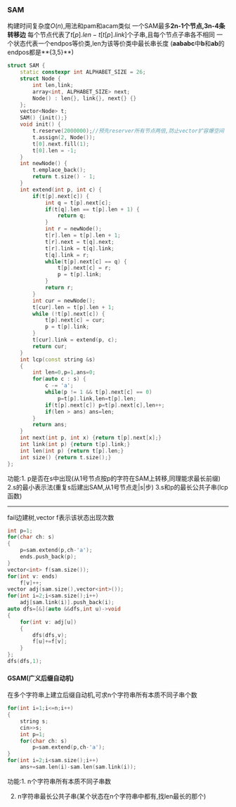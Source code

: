 ### SAM

构建时间复杂度$O(n)$,用法和pam和acam类似
一个SAM最多**2n-1个节点,3n-4条转移边**
每个节点代表了$t[p].len-t[t[p].link]$个子串,且每个节点子串各不相同
一个状态代表一个endpos等价类,len为该等价类中最长串长度
(**aababc**中**b**和**ab**的endpos都是**{3,5}**)

```c++
struct SAM {
    static constexpr int ALPHABET_SIZE = 26;
    struct Node {
        int len,link;
        array<int, ALPHABET_SIZE> next;
        Node() : len{}, link{}, next{} {}
    };
    vector<Node> t;
    SAM() {init();}
    void init() {
        t.reserve(2000000);//预先reserver所有节点两倍,防止vector扩容爆空间
        t.assign(2, Node());
        t[0].next.fill(1);
        t[0].len = -1;
    }
    int newNode() {
        t.emplace_back();
        return t.size() - 1;
    }
    int extend(int p, int c) {
        if(t[p].next[c]) {
            int q = t[p].next[c];
            if(t[q].len == t[p].len + 1) {
                return q;
            }
            int r = newNode();
            t[r].len = t[p].len + 1;
            t[r].next = t[q].next;
            t[r].link = t[q].link;
            t[q].link = r;
            while(t[p].next[c] == q) {
                t[p].next[c] = r;
                p = t[p].link;
            }
            return r;
        }
        int cur = newNode();
        t[cur].len = t[p].len + 1;
        while (!t[p].next[c]) {
            t[p].next[c] = cur;
            p = t[p].link;
        }
        t[cur].link = extend(p, c);
        return cur;
    }
    int lcp(const string &s)
    {
        int len=0,p=1,ans=0;
        for(auto c : s) {
            c -= 'a';
            while(p != 1 && t[p].next[c] == 0)
                p=t[p].link,len=t[p].len;
            if(t[p].next[c]) p=t[p].next[c],len++;
            if(len > ans) ans=len;
        }
        return ans;
    }
    int next(int p, int x) {return t[p].next[x];}
    int link(int p) {return t[p].link;}
    int len(int p) {return t[p].len;}
    int size() {return t.size();}
};
```

功能:1. p是否在s中出现(从1号节点按p的字符在SAM上转移,同理能求最长前缀)
	 2.s的最小表示法(重复s后建出SAM,从1号节点走|s|步)
	 3.s和p的最长公共子串(lcp函数)

---

fail边建树,vector<int> f表示该状态出现次数

```c++
int p=1;
for(char ch: s)
{
    p=sam.extend(p,ch-'a');
    ends.push_back(p);
}
vector<int> f(sam.size());
for(int v: ends)
    f[v]++;
vector adj(sam.size(),vector<int>());
for(int i=2;i<sam.size();i++)
    adj[sam.link(i)].push_back(i);
auto dfs=[&](auto &&dfs,int u)->void
{
    for(int v: adj[u])
    {
        dfs(dfs,v);
        f[u]+=f[v];
    }
};
dfs(dfs,1);
```

#### GSAM(广义后缀自动机)

在多个字符串上建立后缀自动机,可求n个字符串所有本质不同子串个数
```c++
for(int i=1;i<=n;i++)
{
    string s;
    cin>>s;
    int p=1;
    for(char ch: s)
        p=sam.extend(p,ch-'a');
}
for(int i=2;i<sam.size();i++)
    ans+=sam.len(i)-sam.len(sam.link(i));
```

功能:1. n个字符串所有本质不同子串数

2. n字符串最长公共子串(某个状态在n个字符串中都有,找len最长的那个)


